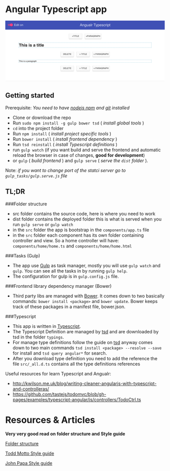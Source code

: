 # Angular Typescript app

![Angular Typescript](./angular-typescript.png)

## Getting started

Prerequisite: *You need to have [nodejs npm](https://nodejs.org/) and [git](https://git-scm.com/) installed*

- Clone or download the repo
- Run ```sudo npm install -g gulp bower tsd``` ( *install global tools* )
- ```cd``` into the project folder
- Run ```npm install``` ( *install project specific tools* )
- Run ```bower install``` ( *install frontend dependency* )
- Run ```tsd reinstall``` ( *install Typescript definitions* )
- run ```gulp watch``` (if you want build and serve the frontend and automatic reload the browser in case of changes, **good for development**)
- or ```gulp``` ( *build frontend* ) and ```gulp serve``` ( *serve the ```dist``` folder* ).

Note: *if you want to change port of the statci server go to ```gulp_tasks/gulp.serve.js``` file*

## TL;DR

###Folder structure

- src folder contains the source code, here is where you need to work
- dist folder contains the deployed folder this is what is served when you run ```gulp serve``` or ```gulp watch```
- in the ```src``` folder the app is bootstrap in the ```components/app.ts``` file
- in the ```src``` folder each component has its own folder containing controller and view. So a home controller will have: ```components/home/home.ts``` and ```components/home/home.html```

###Tasks (Gulp)

- The app use [Gulp](http://gulpjs.com/) as task manager, mostly you will use ```gulp watch``` and ```gulp```. You can see all the tasks in by running ```gulp help```.
- The configuration for gulp is in ```gulp.config.js``` file.

###Frontend library dependency manager (Bower)

- Third party libs are managed with [Bower](http://bower.io/). It comes down to two basically commands: ```bower install <package>``` and ```bower update```. Bower keeps track of these packages in a manifest file, bower.json.

###Typescript

- This app is written in [Typescript](http://www.typescriptlang.org/).
- The Typescript Definition are managed by [tsd](https://www.npmjs.com/package/tsd) and are downloaded by tsd in the folder ```typings```.
- For manage type definitions follow the guide on [tsd](https://www.npmjs.com/package/tsd) anyway comes down to two main commands ```tsd install <package> --resolve --save``` for install and ```tsd query angular*``` for search.
- After you download type definition you need to add the reference the file ```src/_all.d.ts``` contains all the type definitions references


Useful resources for learn Typescript and Angualr:
- http://kwilson.me.uk/blog/writing-cleaner-angularjs-with-typescript-and-controlleras/
- https://github.com/tastejs/todomvc/blob/gh-pages/examples/typescript-angular/js/controllers/TodoCtrl.ts

# Resources & Articles
__Very very good read on folder structure and Style guide__

[Folder structure](https://scotch.io/tutorials/angularjs-best-practices-directory-structure)

[Todd Motto Style guide](https://github.com/toddmotto/angularjs-styleguide)

[John Papa Style guide](https://github.com/johnpapa/angular-styleguide)

